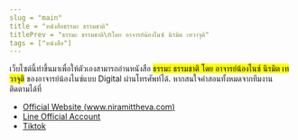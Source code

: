 ```yaml
---
slug = "main"
title = "หนังสือธรรมะ ธรรมชาติ"
titlePrev = "ธรรมะ ธรรมชาติ\nโดย อาจารย์น้องไนซ์ นิรมิต เทวาจุติ"
tags = ["หนังสือ"]
---
```


เว็บไซต์นี้ทำขึ้นมาเพื่อให้ตัวเองสามารถอ่านหนังสือ <mark>ธรรมะ ธรรมชาติ โดย อาจารย์น้องไนซ์ นิรมิต เทวาจุติ</mark>
ของอาจารย์น้องไนซ์แบบ Digital ผ่านโทรศัพท์ได้.
หากสนใจคำสอนทั้งหมดจากทีมงาน ติดตามได้ที่

- [Official Website (www.niramittheva.com)](https://www.niramittheva.com)
- [Line Official Account](https://line.me/ti/g2/LmBbDA566KXada58DSN3vf0Tepntvbyd-cY8pQ)
- [Tiktok](https://www.tiktok.com/@niramittavajuti)
